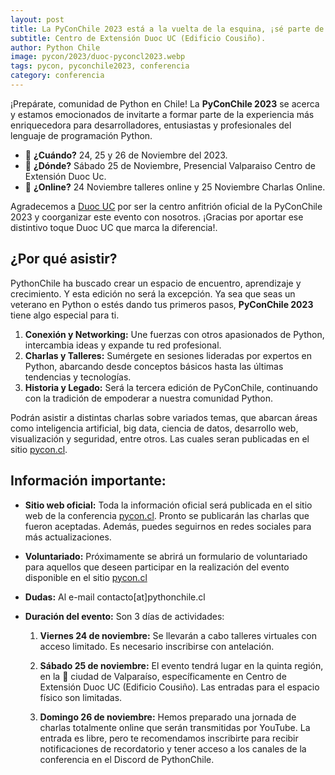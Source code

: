 ```yaml
---
layout: post
title: La PyConChile 2023 está a la vuelta de la esquina, ¡sé parte de la experiencia!
subtitle: Centro de Extensión Duoc UC (Edificio Cousiño).
author: Python Chile
image: pycon/2023/duoc-pyconcl2023.webp
tags: pycon, pyconchile2023, conferencia
category: conferencia
---
```


¡Prepárate, comunidad de Python en Chile! La **PyConChile 2023** se acerca y estamos emocionados de invitarte a formar parte de la experiencia más enriquecedora para desarrolladores, entusiastas y profesionales del lenguaje de programación Python.

- 📅 **¿Cuándo?**  24, 25 y 26 de Noviembre del 2023.
- 📍 **¿Dónde?**   Sábado 25 de Noviembre, Presencial Valparaiso Centro de Extensión Duoc Uc.
- 📍 **¿Online?**  24 Noviembre talleres online y 25 Noviembre Charlas Online.

Agradecemos a [Duoc UC](https://www.duoc.cl/) por ser la centro anfitrión oficial de la PyConChile 2023 y coorganizar este evento con nosotros. ¡Gracias por aportar ese distintivo toque Duoc UC que marca la diferencia!.

## ¿Por qué asistir?
PythonChile ha buscado crear un espacio de encuentro, aprendizaje y crecimiento. Y esta edición no será la excepción. Ya sea que seas un veterano en Python o estés dando tus primeros pasos, **PyConChile 2023** tiene algo especial para ti.


1. **Conexión y Networking:** Une fuerzas con otros apasionados de Python, intercambia ideas y expande tu red profesional.
2. **Charlas y Talleres:** Sumérgete en sesiones lideradas por expertos en Python, abarcando desde conceptos básicos hasta las últimas tendencias y tecnologías.
3. **Historia y Legado:** Será la tercera edición de PyConChile, continuando con la tradición de empoderar a nuestra comunidad Python.

Podrán asistir a distintas charlas sobre variados temas, que abarcan áreas como inteligencia artificial, big data, ciencia de datos, desarrollo web, visualización y seguridad, entre otros. Las cuales seran publicadas en el sitio [pycon.cl](http://www.pycon.cl).




## Información importante:

- **Sitio web oficial:** Toda la información oficial será publicada en el sitio web de la conferencia [pycon.cl](http://www.pycon.cl). Pronto se publicarán las charlas que fueron aceptadas. Además, puedes seguirnos en redes sociales para más actualizaciones.
  
- **Voluntariado:** Próximamente se abrirá un formulario de voluntariado para aquellos que deseen participar en la realización del evento disponible en el sitio [pycon.cl](http://www.pycon.cl)

- **Dudas:** Al e-mail contacto[at]pythonchile.cl

- **Duración del evento:** Son 3 días de actividades:

    1. **Viernes 24 de noviembre:** Se llevarán a cabo talleres virtuales con acceso limitado. Es necesario inscribirse con antelación.
  
    2. **Sábado 25 de noviembre:** El evento tendrá lugar en la quinta región, en la 📍 ciudad de Valparaíso, específicamente en Centro de Extensión Duoc UC (Edificio Cousiño). Las entradas para el espacio físico son limitadas.
  
    3. **Domingo 26 de noviembre:** Hemos preparado una jornada de charlas totalmente online que serán transmitidas por YouTube. La entrada es libre, pero te recomendamos inscribirte para recibir notificaciones de recordatorio y tener acceso a los canales de la conferencia en el Discord de PythonChile.


